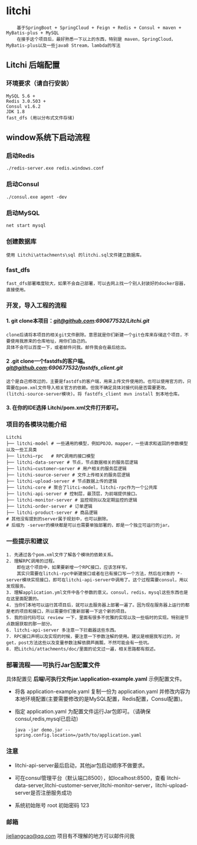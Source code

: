 # **litchi**
```
    基于SpringBoot + SpringCloud + Feign + Redis + Consul + maven + MyBatis-plus + MySQL
    在接手这个项目后，最好熟悉一下以上的东西，特别是 maven，SpringCloud，MyBatis-plus以及一些java8 Stream，lambda的写法
```
## **Litchi 后端配置**
### **环境要求（请自行安装）**
	MySQL 5.6 +
	Redis 3.0.503 +
	Consul v1.6.2
	JDK 1.8 
	fast_dfs (用以分布式文件存储)

## **window系统下启动流程**
### **启动Redis**

    ./redis-server.exe redis.windows.conf

### **启动Consul**

    ./consul.exe agent -dev

### **启动MySQL**

    net start mysql

### **创建数据库**

    使用 Litchi\attachments\sql 的litchi.sql文件建立数据库。
    
### **fast_dfs**
    fast_dfs部署难度较大，如果不会自己部署，可以去网上找一个别人封装好的docker容器，直接使用。

### **开发，导入工程的流程**
#### 1. git clone本项目：***git@github.com:690677532/Litchi.git***
```
clone后请将本项目的相关git文件删除。意思就是你们新建一个git仓库来存储这个项目，不要使用我原来的仓库地址，用你们自己的。
具体不会可以百度一下，或者邮件问我。邮件我会在最后给出。
```
#### 2 .git clone一个fastdfs的客户端。***git@github.com:690677532/fastdfs_client.git***
```
这个是自己修改过的，主要是fastdfs的客户端，用来上传文件使用的。也可以使用官方的，只需要在pom.xml文件导入相关官方的依赖。但我不确定具体对接代码是否需要更改。
(litchi-source-server模块)。将 fastdfs_client mvn install 到本地仓库。
```
#### 3. 在你的IDE选择 Litchi/pom.xml文件打开即可。

### **项目的各模块功能介绍**
```
Litchi
├── litchi-model # 一些通用的模型，例如POJO，mapper，一些请求和返回的参数模型以及一些工具类
├── litchi—rpc   # RPC调用的接口模型
├── litchi-data-server # 节点，节点数据相关的服务层逻辑
├── litchi—customer—server # 用户相关的服务层逻辑
├── litchi-source-server # 文件上传相关的服务层逻辑
├── litchi-upload-server # 节点数据上传的逻辑
├── litchi-core # 聚合了litci-model，litchi-rpc作为一个公共库
├── litchi-api-server # 控制层，最顶层，为前端提供接口。
├── litchi-monitor-server # 监控规则以及定期监控的逻辑
├── litchi-order-server # 订单逻辑
├── litchi-product-server # 商品逻辑
# 其他没有提到的server属于规划中，也可以删除。
# 后缀为 -server的模块都是可以也需要单独部署的，即是一个独立可运行的jar。
```
### **一些提示和建议** ###
```
1. 先通过各个pom.xml文件了解各个模块的依赖关系。
2. 理解RPC调用的过程。
    即在这个项目中，如果要新增一个RPC接口，应该怎样写。
    其实只需要在litchi-rpc中新建接口或者在已有接口写一个方法，然后在对象的 *-server模块实现接口，即可在litchi-api-server中调用了。这个过程需要consul，用以发现服务。
3. 理解application.yml文件中各个参数的意义。consul，redis，mysql这些东西也是在这里面配置的。
4. 当你们本地可以运行其项目后，就可以去服务器上部署一遍了。因为现在服务器上运行的都是老的项目和接口，所以需要你们重新部署一下这个新的项目。
5. 我的旧代码可以 review 一下，里面有很多不优雅的实现以及一些临时的实现。特别是节点数据获取的那一部分。
6. litchi-api-server 多注意一下拦截器这些东西。
7. RPC接口声明以及实现的时候，要注意一下参数注解的使用。建议是根据我写过的，对get，post方法这些以及变量参数注解依葫芦画瓢，不然可能会有一些坑。
8. 把Litchi/attachments/doc/里面的论文过一遍，相关思路都有叙述。
```

### **部署流程——可执行Jar包配置文件**
具体配置见 **后端\可执行文件jar\.\application-example.yaml** 示例配置文件。

 -  将各 application-example.yaml 复制一份为 application.yaml 并修改内容为本地环境配置(主要需要修改的是MySQL配置，Redis配置，Consul配置)。
 -  指定 application.yaml 为配置文件运行Jar包即可。（请确保consul,redis,mysql已启动）

        java -jar demo.jar --spring.config.location=/path/to/application.yaml
### **注意**

 - litchi-api-server最后启动，其他jar包启动顺序不做要求。

 - 可在consul管理平台（默认端口8500），如localhost:8500，查看
   litchi-data-server,litchi-customer-server,litchi-monitor-server，litchi-upload-server是否注册服务成功

 - 系统初始账号 root 初始密码 123
 
 ### **邮箱**
 jieliangcao@qq.com
 项目有不理解的地方可以邮件问我